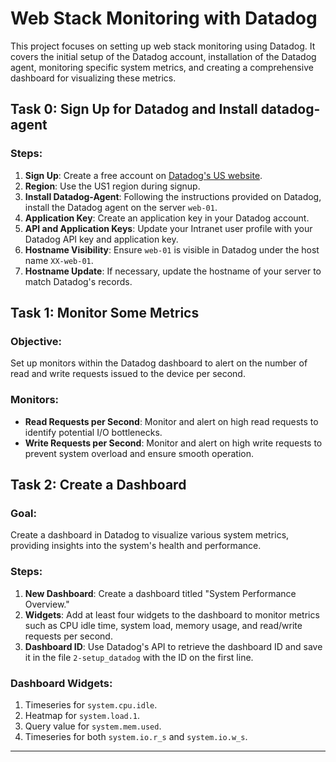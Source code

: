 # Web Stack Monitoring with Datadog

This project focuses on setting up web stack monitoring using Datadog. It covers the initial setup of the Datadog account, installation of the Datadog agent, monitoring specific system metrics, and creating a comprehensive dashboard for visualizing these metrics.

## Task 0: Sign Up for Datadog and Install datadog-agent

### Steps:
1. **Sign Up**: Create a free account on [Datadog's US website](https://app.datadoghq.com).
2. **Region**: Use the US1 region during signup.
3. **Install Datadog-Agent**: Following the instructions provided on Datadog, install the Datadog agent on the server `web-01`.
4. **Application Key**: Create an application key in your Datadog account.
5. **API and Application Keys**: Update your Intranet user profile with your Datadog API key and application key.
6. **Hostname Visibility**: Ensure `web-01` is visible in Datadog under the host name `XX-web-01`.
7. **Hostname Update**: If necessary, update the hostname of your server to match Datadog's records.

## Task 1: Monitor Some Metrics

### Objective:
Set up monitors within the Datadog dashboard to alert on the number of read and write requests issued to the device per second.

### Monitors:
- **Read Requests per Second**: Monitor and alert on high read requests to identify potential I/O bottlenecks.
- **Write Requests per Second**: Monitor and alert on high write requests to prevent system overload and ensure smooth operation.

## Task 2: Create a Dashboard

### Goal:
Create a dashboard in Datadog to visualize various system metrics, providing insights into the system's health and performance.

### Steps:
1. **New Dashboard**: Create a dashboard titled "System Performance Overview."
2. **Widgets**: Add at least four widgets to the dashboard to monitor metrics such as CPU idle time, system load, memory usage, and read/write requests per second.
3. **Dashboard ID**: Use Datadog's API to retrieve the dashboard ID and save it in the file `2-setup_datadog` with the ID on the first line.

### Dashboard Widgets:
1. Timeseries for `system.cpu.idle`.
2. Heatmap for `system.load.1`.
3. Query value for `system.mem.used`.
4. Timeseries for both `system.io.r_s` and `system.io.w_s`.

---
